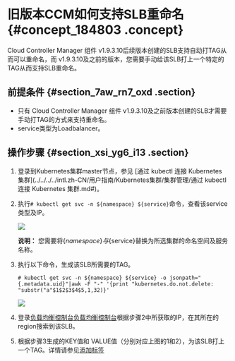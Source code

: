 # 旧版本CCM如何支持SLB重命名 {#concept_184803 .concept}

Cloud Controller Manager 组件 v1.9.3.10后续版本创建的SLB支持自动打TAG从而可以重命名，而 v1.9.3.10及之前的版本，您需要手动给该SLB打上一个特定的TAG从而支持SLB重命名。

## 前提条件 {#section_7aw_rn7_oxd .section}

-   只有 Cloud Controller Manager 组件 v1.9.3.10及之前版本创建的SLB才需要手动打TAG的方式来支持重命名。
-   service类型为Loadbalancer。

## 操作步骤 {#section_xsi_yg6_i13 .section}

1.  登录到Kubernetes集群master节点，参见 [通过 kubectl 连接 Kubernetes 集群](../../../../intl.zh-CN/用户指南/Kubernetes集群/集群管理/通过 kubectl 连接 Kubernetes 集群.md#)。
2.  执行`# kubectl get svc -n ${namespace} ${service}`命令，查看该service类型及IP。

    ![](http://static-aliyun-doc.oss-cn-hangzhou.aliyuncs.com/assets/img/158824/155598435444550_zh-CN.png)

    **说明：** 您需要将$\{namespace\}与$\{service\}替换为所选集群的命名空间及服务名称。

3.  执行以下命令，生成该SLB所需要的TAG。

    `# kubectl get svc -n ${namespace} ${service} -o jsonpath="{.metadata.uid}"|awk -F "-" '{print "kubernetes.do.not.delete: "substr("a"$1$2$3$4$5,1,32)}'`

    ![](http://static-aliyun-doc.oss-cn-hangzhou.aliyuncs.com/assets/img/158824/155598435444551_zh-CN.png)

4.  登录[负载均衡控制台](https://slb.console.aliyun.com)[负载均衡控制台](https://partners-intl.console.aliyun.com/#/sls)根据步骤2中所获取的IP，在其所在的region搜索到该SLB。
5.  根据步骤3生成的KEY值和 VALUE值（分别对应上图的1和2），为该SLB打上一个TAG。详情请参见[添加标签](../../../../intl.zh-CN/用户指南/负载均衡实例/管理标签.md#ol_q2w_1vn_vdb)

